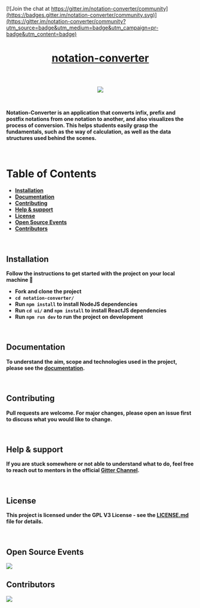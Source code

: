 [![Join the chat at https://gitter.im/notation-converter/community](https://badges.gitter.im/notation-converter/community.svg)](https://gitter.im/notation-converter/community?utm_source=badge&utm_medium=badge&utm_campaign=pr-badge&utm_content=badge)

# <p align = "center"> [notation-converter](https://github.com/adityabisoi/notation-converter) </p>

</br>

<p align="center" width="100%"><img src="https://user-images.githubusercontent.com/86164395/145943167-45765c08-7057-4645-bfc9-c5a1529b2cfd.jpg"></p>
 
</br>  

****Notation-Converter is an application that converts infix, prefix and postfix notations from one notation to another, and also visualizes the process of conversion. This helps students easily grasp the fundamentals, such as the way of calculation, as well as the data structures used behind the scenes.****

</br>

# Table of Contents
 
  - **[Installation](https://github.com/Chayan-11/notation-converter/blob/main/README.md#installation)**
  - **[Documentation](https://github.com/Chayan-11/notation-converter/blob/main/README.md#documentation)**
  - **[Contributing](https://github.com/Chayan-11/notation-converter/blob/main/README.md#contributing)**
  - **[Help & support](https://github.com/Chayan-11/notation-converter/blob/main/README.md#help--support)**
  - **[License](https://github.com/Chayan-11/notation-converter/blob/main/README.md#license)**
  - **[Open Source Events](https://github.com/Chayan-11/notation-converter/blob/main/README.md#open-source-events)**
  - **[Contributors](https://github.com/Chayan-11/notation-converter/blob/main/README.md#contributors)**
 
</br>
 
## Installation

**Follow the instructions to get started with the project on your local machine 🚀**

* **Fork and clone the project**
* **`cd notation-converter/`**
* **Run `npm install` to install NodeJS dependencies**
* **Run `cd ui/` and `npm install` to install ReactJS dependencies**
* **Run `npm run dev` to run the project on development**

</br>

## Documentation

**To understand the aim, scope and technologies used in the project, please see the [documentation](https://bit.ly/333oeRj).**

</br>

## Contributing

**Pull requests are welcome. For major changes, please open an issue first to discuss what you would like to change.**

</br>

## Help & support

**If you are stuck somewhere or not able to understand what to do, feel free to reach out to mentors in the official [Gitter Channel](https://gitter.im/notation-converter/community).**

</br>

## License

**This project is licensed under the GPL V3 License - see the [LICENSE.md](https://github.com/adityabisoi/notation-converter/blob/main/LICENSE) file for details.**

</br>

##  Open Source Events

 <img  src="https://vchrombiediary.files.wordpress.com/2017/12/screenshot-from-2017-12-05-17-02-03-another-copy-e1512483232128.png" href="https://kwoc.kossiitkgp.org/">

</br>

## Contributors

<a href="https://github.com/adityabisoi/notation-converter/graphs/contributors">
  <img src="https://contrib.rocks/image?repo=adityabisoi/notation-converter" />
</a>
